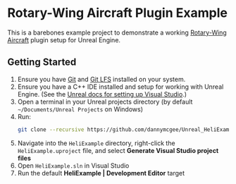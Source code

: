 # Rotary-Wing Aircraft Plugin Example

This is a barebones example project to demonstrate a working [Rotary-Wing Aircraft](https://github.com/dannymcgee/Unreal_RotaryWingAircraft) plugin setup for Unreal Engine.

## Getting Started

1. Ensure you have [Git](https://git-scm.com/) and [Git LFS](https://git-lfs.com/) installed on your system.
1. Ensure you have a C++ IDE installed and setup for working with Unreal Engine. (See the [Unreal docs for setting up Visual Studio](https://docs.unrealengine.com/5.1/en-US/setting-up-visual-studio-development-environment-for-cplusplus-projects-in-unreal-engine/).)
1. Open a terminal in your Unreal projects directory (by default `~/Documents/Unreal Projects` on Windows)
1. Run:
    ```sh
    git clone --recursive https://github.com/dannymcgee/Unreal_HeliExample.git ./HeliExample
    ```
1. Navigate into the `HeliExample` directory, right-click the `HeliExample.uproject` file, and select **Generate Visual Studio project files**
1. Open `HeliExample.sln` in Visual Studio
1. Run the default **HeliExample | Development Editor** target
